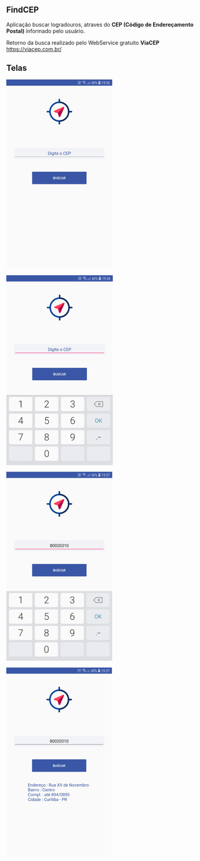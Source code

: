 ## FindCEP

Aplicação buscar logradouros, atraves do **CEP (Código de Endereçamento Postal)** informado pelo usuário.

Retorno da busca realizado pelo WebService gratuito **ViaCEP** https://viacep.com.br/

## Telas

![TelasApp1](https://github.com/Bxstars/FindCEP/blob/master/TelasApp/1.png)

![TelasApp2](https://github.com/Bxstars/FindCEP/blob/master/TelasApp/2.png)

![TelasApp3](https://github.com/Bxstars/FindCEP/blob/master/TelasApp/3.png)

![TelasApp4](https://github.com/Bxstars/FindCEP/blob/master/TelasApp/4.png)
